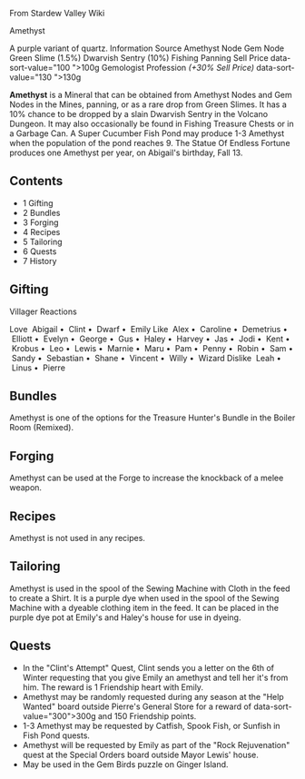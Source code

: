 From Stardew Valley Wiki

Amethyst

A purple variant of quartz. Information Source Amethyst Node Gem Node Green Slime (1.5%) Dwarvish Sentry (10%) Fishing Panning Sell Price data-sort-value="100 "&gt;100g Gemologist Profession *(+30% Sell Price)* data-sort-value="130 "&gt;130g

**Amethyst** is a Mineral that can be obtained from Amethyst Nodes and Gem Nodes in the Mines, panning, or as a rare drop from Green Slimes. It has a 10% chance to be dropped by a slain Dwarvish Sentry in the Volcano Dungeon. It may also occasionally be found in Fishing Treasure Chests or in a Garbage Can. A Super Cucumber Fish Pond may produce 1-3 Amethyst when the population of the pond reaches 9. The Statue Of Endless Fortune produces one Amethyst per year, on Abigail's birthday, Fall 13.

## Contents

- 1 Gifting
- 2 Bundles
- 3 Forging
- 4 Recipes
- 5 Tailoring
- 6 Quests
- 7 History

## Gifting

Villager Reactions

Love  Abigail •  Clint •  Dwarf •  Emily Like  Alex •  Caroline •  Demetrius •  Elliott •  Evelyn •  George •  Gus •  Haley •  Harvey •  Jas •  Jodi •  Kent •  Krobus •  Leo •  Lewis •  Marnie •  Maru •  Pam •  Penny •  Robin •  Sam •  Sandy •  Sebastian •  Shane •  Vincent •  Willy •  Wizard Dislike  Leah •  Linus •  Pierre

## Bundles

Amethyst is one of the options for the Treasure Hunter's Bundle in the Boiler Room (Remixed).

## Forging

Amethyst can be used at the Forge to increase the knockback of a melee weapon.

## Recipes

Amethyst is not used in any recipes.

## Tailoring

Amethyst is used in the spool of the Sewing Machine with Cloth in the feed to create a Shirt. It is a purple dye when used in the spool of the Sewing Machine with a dyeable clothing item in the feed. It can be placed in the purple dye pot at Emily's and Haley's house for use in dyeing.

## Quests

- In the "Clint's Attempt" Quest, Clint sends you a letter on the 6th of Winter requesting that you give Emily an amethyst and tell her it's from him. The reward is 1 Friendship heart with Emily.
- Amethyst may be randomly requested during any season at the "Help Wanted" board outside Pierre's General Store for a reward of data-sort-value="300"&gt;300g and 150 Friendship points.
- 1-3 Amethyst may be requested by Catfish, Spook Fish, or Sunfish in Fish Pond quests.
- Amethyst will be requested by Emily as part of the "Rock Rejuvenation" quest at the Special Orders board outside Mayor Lewis' house.
- May be used in the Gem Birds puzzle on Ginger Island.